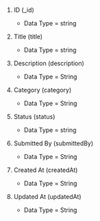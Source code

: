 1. ID (_id)
    - Data Type = string

1. Title (title)
    - Data Type = string

2. Description (description)
    - Data Type = String

3. Category (category)
    - Data Type = String

4. Status (status)
	- Data Type = string

5. Submitted By (submittedBy)
    - Data Type = String

6. Created At (createdAt)
    - Data Type = String

7. Updated At (updatedAt)
    - Data Type = String
